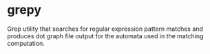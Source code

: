 # grepy
Grep utility that searches for regular expression pattern matches and produces dot graph file output for the automata used in the matching computation.
